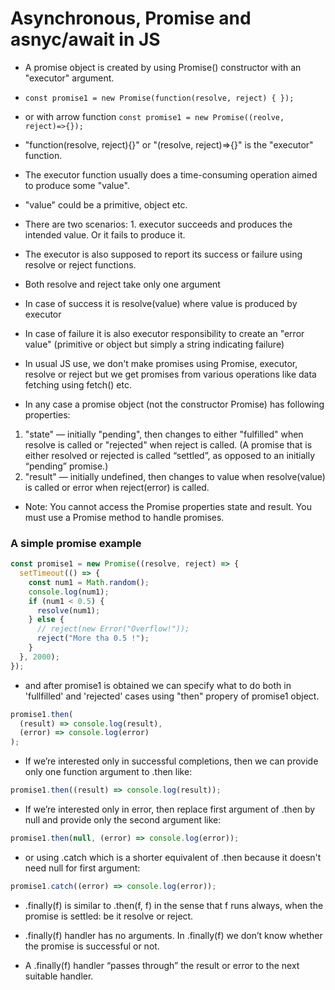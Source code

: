 # Asynchronous, Promise and asnyc/await in JS

- A promise object is created by using Promise() constructor with an "executor" argument.
- `const promise1 = new Promise(function(resolve, reject) { });`
- or with arrow function `const promise1 = new Promise((reolve, reject)=>{});`

- "function(resolve, reject){}" or "(resolve, reject)=>{}" is the "executor" function.

- The executor function usually does a time-consuming operation aimed to produce some "value".
- "value" could be a primitive, object etc.
- There are two scenarios: 1. executor succeeds and produces the intended value. Or it fails to produce it.
- The executor is also supposed to report its success or failure using resolve or reject functions.
- Both resolve and reject take only one argument
- In case of success it is resolve(value) where value is produced by executor
- In case of failure it is also executor responsibility to create an "error value" (primitive or object but simply a string indicating failure)

- In usual JS use, we don't make promises using Promise, executor, resolve or reject but we get promises from various operations like data fetching using fetch() etc.

- In any case a promise object (not the constructor Promise) has following properties:

1. "state" — initially "pending", then changes to either "fulfilled" when resolve is called or "rejected" when reject is called.
   (A promise that is either resolved or rejected is called “settled”, as opposed to an initially “pending” promise.)
2. "result" — initially undefined, then changes to value when resolve(value) is called or error when reject(error) is called.

- Note: You cannot access the Promise properties state and result. You must use a Promise method to handle promises.

### A simple promise example

```js
const promise1 = new Promise((resolve, reject) => {
  setTimeout(() => {
    const num1 = Math.random();
    console.log(num1);
    if (num1 < 0.5) {
      resolve(num1);
    } else {
      // reject(new Error("Overflow!"));
      reject("More tha 0.5 !");
    }
  }, 2000);
});
```

- and after promise1 is obtained we can specify what to do both in 'fullfilled' and 'rejected' cases using "then" propery of promise1 object.

```js
promise1.then(
  (result) => console.log(result),
  (error) => console.log(error)
);
```

- If we’re interested only in successful completions, then we can provide only one function argument to .then like:

```js
promise1.then((result) => console.log(result));
```

- If we’re interested only in error, then replace first argument of .then by null and provide only the second argument like:

```js
promise1.then(null, (error) => console.log(error));
```

- or using .catch which is a shorter equivalent of .then because it doesn't need null for first argument:

```js
promise1.catch((error) => console.log(error));
```

- .finally(f) is similar to .then(f, f) in the sense that f runs always, when the promise is settled: be it resolve or reject.

- .finally(f) handler has no arguments. In .finally(f) we don’t know whether the promise is successful or not.

- A .finally(f) handler “passes through” the result or error to the next suitable handler.
